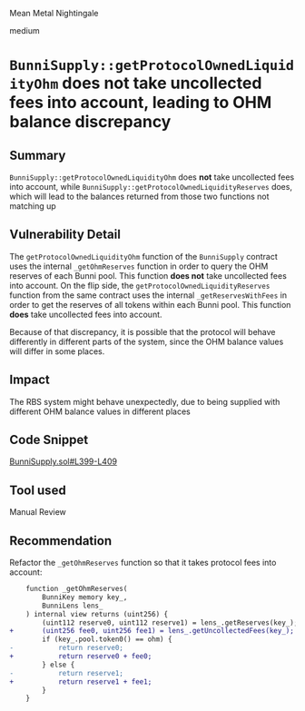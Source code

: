 Mean Metal Nightingale

medium

# `BunniSupply::getProtocolOwnedLiquidityOhm` does not take uncollected fees into account, leading to OHM balance discrepancy

## Summary
`BunniSupply::getProtocolOwnedLiquidityOhm` does **not** take uncollected fees into account, while `BunniSupply::getProtocolOwnedLiquidityReserves` does, which will lead to the balances returned from those two functions not matching up

## Vulnerability Detail
The `getProtocolOwnedLiquidityOhm` function of the `BunniSupply` contract uses the internal `_getOhmReserves` function in order to query the OHM reserves of each Bunni pool. This function **does not** take uncollected fees into account. On the flip side, the `getProtocolOwnedLiquidityReserves` function from the same contract uses the internal `_getReservesWithFees` in order to get the reserves of all tokens within each Bunni pool. This function **does** take uncollected fees into account.

Because of that discrepancy, it is possible that the protocol will behave differently in different parts of the system, since the OHM balance values will differ in some places.

## Impact
The RBS system might behave unexpectedly, due to being supplied with different OHM balance values in different places

## Code Snippet
[BunniSupply.sol#L399-L409](https://github.com/sherlock-audit/2023-11-olympus/blob/9c8df76dc9820b4c6605d2e1e6d87dcfa9e50070/bophades/src/modules/SPPLY/submodules/BunniSupply.sol#L399-L409)

## Tool used
Manual Review

## Recommendation
Refactor the `_getOhmReserves` function so that it takes protocol fees into account:

```diff
    function _getOhmReserves(
        BunniKey memory key_,
        BunniLens lens_
    ) internal view returns (uint256) {
        (uint112 reserve0, uint112 reserve1) = lens_.getReserves(key_);
+       (uint256 fee0, uint256 fee1) = lens_.getUncollectedFees(key_);
        if (key_.pool.token0() == ohm) {
-           return reserve0;
+           return reserve0 + fee0;
        } else {
-           return reserve1;
+           return reserve1 + fee1;
        }
    }
```


